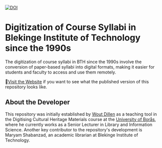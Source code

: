 [![DOI](https://zenodo.org/badge/471756787.svg)](https://zenodo.org/badge/latestdoi/471756787)

# Digitization of Course Syllabi in Blekinge Institute of Technology since the 1990s

The digitization of course syllabi in BTH since the 1990s involve the conversion of paper-based syllabi into digital formats, making it easier for students and faculty to access and use them remotely.

🚀[Visit the Website](https://msh2023.github.io/Digitization-of-Course-Syllabi-in-Blekinge-Institute-of-Technology-since-the-1990s/) if you want to see what the published version of this repository looks like.
 

## About the Developer
This repository was initially established by [Wout Dillen](https://github.com/WoutDLN) as a teaching tool in the Digitising Cultural Heritage Materials course at the [University of Borås](https://www.hb.se/), where he currently works as a Senior Lecturer in Library and Information Science. 
Another key contributor to the repository's development is Maryam Shabanzad, an academic librarian at Blekinge Institute of Technology.
